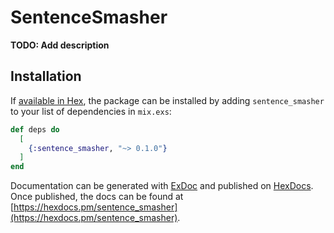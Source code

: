 # SentenceSmasher

**TODO: Add description**

## Installation

If [available in Hex](https://hex.pm/docs/publish), the package can be installed
by adding `sentence_smasher` to your list of dependencies in `mix.exs`:

```elixir
def deps do
  [
    {:sentence_smasher, "~> 0.1.0"}
  ]
end
```

Documentation can be generated with [ExDoc](https://github.com/elixir-lang/ex_doc)
and published on [HexDocs](https://hexdocs.pm). Once published, the docs can
be found at [https://hexdocs.pm/sentence_smasher](https://hexdocs.pm/sentence_smasher).

